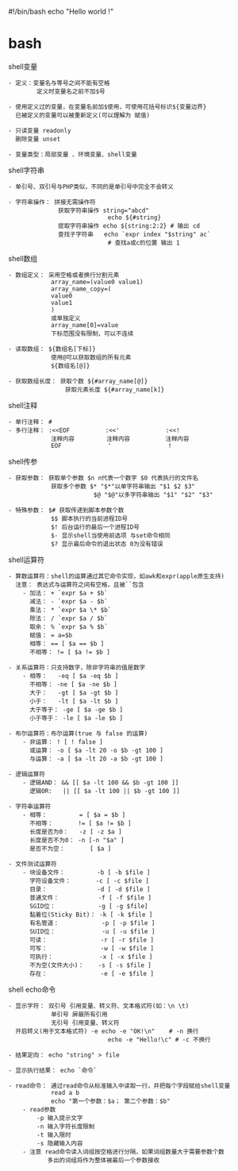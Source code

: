 #!/bin/bash
echo "Hello world !"

# bash

shell变量 

    - 定义：变量名与等号之间不能有空格
            定义时变量名之前不加$号

    - 使用定义过的变量，在变量名前加$使用，可使用花括号标识${变量边界}
      已被定义的变量可以被重新定义(可以理解为 赋值)

    - 只读变量 readonly
      删除变量 unset

    - 变量类型：局部变量 、环境变量、shell变量

shell字符串

    - 单引号、双引号与PHP类似，不同的是单引号中完全不会转义

    - 字符串操作： 拼接无需操作符
                  获取字符串操作 string="abcd"
                                echo ${#string}
                  提取字符串操作 echo ${string:2:2} # 输出 cd
                  查找子字符串   echo `expr index "$string" ac`
                                # 查找a或c的位置 输出 1

shell数组

    - 数组定义： 采用空格或者换行分割元素
                array_name=(value0 value1)
                array_name_copy=(
                value0
                value1
                )
                或单独定义
                array_name[0]=value
                下标范围没有限制，可以不连续

    - 读取数组： ${数组名[下标]}
                使用@可以获取数组的所有元素
                ${数组名[@]}

    - 获取数组长度： 获取个数 ${#array_name[@]}
                    获取元素长度 ${#array_name[k]}

shell注释

    - 单行注释： #
    - 多行注释： :<<EOF          :<<'             :<<!
                注释内容         注释内容          注释内容
                EOF             '                !

shell传参

    - 获取参数： 获取单个参数 $n n代表一个数字 $0 代表执行的文件名
                获取多个参数 $* "$*"以单字符串输出 "$1 $2 $3"
                            $@ "$@"以多字符串输出 "$1" "$2" "$3"
    
    - 特殊参数： $# 获取传递到脚本参数个数
                $$ 脚本执行的当前进程ID号
                $! 后台运行的最后一个进程ID号
                $- 显示shell当使用前选项 与set命令相同
                $? 显示最后命令的退出状态 0为没有错误

shell运算符

    - 算数运算符：shell的运算通过其它命令实现，如awk和expr(apple原生支持)
      注意： 表达式与运算符之间有空格，且被``包含
        - 加法： + `expr $a + $b`
          减法： - `expr $a - $b`
          乘法： * `expr $a \* $b`
          除法： / `expr $a / $b`
          取余： % `expr $a % $b`
          赋值： = a=$b
          相等： == [ $a == $b ]
          不相等： != [ $a != $b ]

    - 关系运算符：只支持数字，除非字符串的值是数字
        - 相等：   -eq [ $a -eq $b ]
          不相等： -ne [ $a -ne $b ]
          大于：   -gt [ $a -gt $b ]
          小于：   -lt [ $a -lt $b ]
          大于等于： -ge [ $a -ge $b ]
          小于等于： -le [ $a -le $b ]

    - 布尔运算符：布尔运算(true 与 false 的运算)
        - 非运算： ! [ ! false ]
          或运算： -o [ $a -lt 20 -o $b -gt 100 ]
          与运算： -a [ $a -lt 20 -a $b -gt 100 ]

    - 逻辑运算符
        - 逻辑AND： && [[ $a -lt 100 && $b -gt 100 ]]
          逻辑OR:   || [[ $a -lt 100 || $b -gt 100 ]]

    - 字符串运算符
        - 相等：         = [ $a = $b ]
          不相等：       != [ $a != $b ]
          长度是否为0：   -z [ -z $a ]
          长度是否不为0： -n [-n "$a" ]
          是否不为空：       [ $a ]

    - 文件测试运算符
        - 块设备文件：         -b [ -b $file ]
          字符设备文件：       -c [ -c $file ]
          目录：              -d [ -d $file ]
          普通文件：           -f [ -f $file ]
          SGID位：            -g [ -g $file]
          黏着位(Sticky Bit)： -k [ -k $file ]
          有名管道：            -p [ -p $file ]
          SUID位：             -u [ -u $file ]
          可读：               -r [ -r $file ]
          可写：               -w [ -w $file ]
          可执行：             -x [ -x $file ]
          不为空(文件大小)：    -s [ -s $file ]
          存在：               -e [ -e $file ]

shell echo命令

    - 显示字符： 双引号 引用变量、转义符、文本格式符(如：\n \t)
                单引号 屏蔽所有引用
                无引号 引用变量、转义符
      开启转义(用于文本格式符) -e echo -e "OK!\n"    # -n 换行
                                echo -e "Hello!\c" # -c 不换行

    - 结果定向： echo "string" > file

    - 显示执行结果： echo `命令`

    - read命令： 通过read命令从标准输入中读取一行，并把每个字段赋给shell变量
                read a b
                echo "第一个参数：$a； 第二个参数：$b"
        - read参数
            -p 输入提示文字
            -n 输入字符长度限制
            -t 输入限时
            -s 隐藏输入内容
        - 注意 read命令读入词组按空格进行分隔，如果词组数量大于需要参数个数
               多出的词组将作为整体被最后一个参数接收
